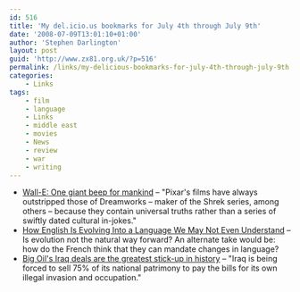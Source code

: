 ```yaml
---
id: 516
title: 'My del.icio.us bookmarks for July 4th through July 9th'
date: '2008-07-09T13:01:10+01:00'
author: 'Stephen Darlington'
layout: post
guid: 'http://www.zx81.org.uk/?p=516'
permalink: /links/my-delicious-bookmarks-for-july-4th-through-july-9th.html
categories:
    - Links
tags:
    - film
    - language
    - Links
    - middle east
    - movies
    - News
    - review
    - war
    - writing
---
```


- [Wall-E: One giant beep for mankind](http://www.independent.co.uk/arts-entertainment/film-and-tv/features/walle-one-giant-beep-for-mankind-862869.html) – "Pixar's films have always outstripped those of Dreamworks – maker of the Shrek series, among others – because they contain universal truths rather than a series of swiftly dated cultural in-jokes."
- [How English Is Evolving Into a Language We May Not Even Understand](http://www.wired.com/culture/culturereviews/magazine/16-07/st_essay) – Is evolution not the natural way forward? An alternate take would be: how do the French think that they can mandate changes in language?
- [Big Oil's Iraq deals are the greatest stick-up in history](http://www.guardian.co.uk/commentisfree/2008/jul/04/oil.oilandgascompanies) – "Iraq is being forced to sell 75% of its national patrimony to pay the bills for its own illegal invasion and occupation."